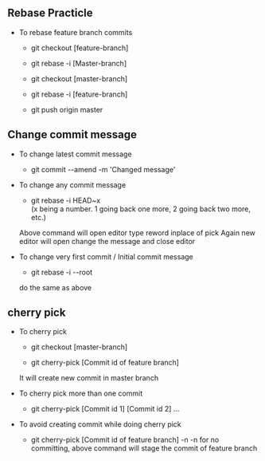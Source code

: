 ## Rebase Practicle

* To rebase feature branch commits

    * git checkout \[feature-branch\]

    * git rebase -i \[Master-branch\]

    * git checkout \[master-branch\]

    * git rebase -i \[feature-branch\]

    * git push origin master

## Change commit message

* To change latest commit message

    * git commit --amend -m 'Changed message'

* To change any commit message

    * git rebase -i HEAD~x  
	(x  being a number. 1 going back one more, 2 going back two more, etc.)
	
	Above command will open editor type reword inplace of pick
    Again new editor will open change the message and close editor

* To change very first commit / Initial commit message

    * git rebase -i --root

    do the same as above

## cherry pick

* To cherry pick

    * git checkout \[master-branch\]

    * git cherry-pick  \[Commit id of feature branch\]

    It will create new commit in master branch

* To cherry pick more than one commit

    * git cherry-pick \[Commit id 1\] \[Commit id 2\] …

* To avoid creating commit while doing cherry pick

    * git cherry-pick  \[Commit id of feature branch\] -n
     -n for no committing, above command will stage the commit of feature branch
